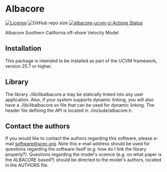 # Albacore  

[![License](https://img.shields.io/badge/License-BSD_3--Clause-blue.svg)](https://opensource.org/licenses/BSD-3-Clause)
![GitHub repo size](https://img.shields.io/github/repo-size/sceccode/albacore)
[![albacore-ucvm-ci Actions Status](https://github.com/SCECcode/albacore/workflows/albacore-ucvm-ci/badge.svg)](https://github.com/SCECcode/albacore/actions)


Albacore Southern California off-shore Velocity Model

## Installation

This package is intended to be installed as part of the UCVM framework,
version 25.7 or higher. 

## Library

The library ./lib/libalbacore.a may be statically linked into any
user application. Also, if your system supports dynamic linking,
you will also have a ./lib/libalbacore.so file that can be used
for dynamic linking. The header file defining the API is located
in ./include/albacore.h.

## Contact the authors

If you would like to contact the authors regarding this software,
please e-mail software@scec.org. Note this e-mail address should
be used for questions regarding the software itself (e.g. how
do I link the library properly?). Questions regarding the model's
science (e.g. on what paper is the ALBACORE based?) should be directed
to the model's authors, located in the AUTHORS file.

